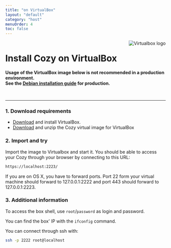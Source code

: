 ```yaml
---
title: "on VirtualBox"
layout: "default"
category: "host"
menuOrder: 4
toc: false
---
```



<div style="height: 0; overflow: shown; text-align: right">
<img alt="Virtualbox logo" src="/assets/images/virtualbox-logo.png">
</div>

# Install Cozy on VirtualBox

**Usage of the VirtualBox image below is not recommended in a production environment.**    
**See the [Debian installation guide](install-on-debian.html) for production.**

<br>

---

<h3>1. Download requirements</h3>

* [Download](https://www.virtualbox.org/wiki/Downloads) and install VirtualBox.
* [Download](http://files.cozycloud.cc/cozycloud-virtualimage.zip) and unzip the Cozy
virtual image for VirtualBox

<h3>2. Import and try</h3>

Import the image to Virtualbox and start it.
You should be able to access your Cozy through your browser by connecting to this URL:

```bash
https://localhost:2223/
```

If you are on OS X, you have to forward ports.
Port 22 form your virtual machine should forward to 127.0.0.1:2222 and port 443 should forward to 127.0.0.1:2223.

<h3>3. Additional information</h3>

To access the box shell, use `root`/`password` as login and password.

You can find the box' IP with the `ifconfig` command.

You can connect through ssh with:

```bash
ssh -p 2222 root@localhost
```
